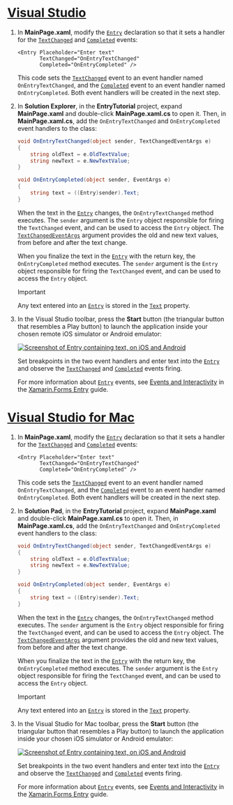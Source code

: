 # [Visual Studio](#tab/vswin)

1. In **MainPage.xaml**, modify the [`Entry`](xref:Xamarin.Forms.Entry) declaration so that it sets a handler for the [`TextChanged`](xref:Xamarin.Forms.Entry.TextChanged) and [`Completed`](xref:Xamarin.Forms.Entry.Completed) events:

    ```xaml
    <Entry Placeholder="Enter text"
           TextChanged="OnEntryTextChanged"
           Completed="OnEntryCompleted" />
    ```

    This code sets the [`TextChanged`](xref:Xamarin.Forms.Entry.TextChanged) event to an event handler named `OnEntryTextChanged`, and the [`Completed`](xref:Xamarin.Forms.Entry.Completed) event to an event handler named `OnEntryCompleted`. Both event handlers will be created in the next step.

1. In **Solution Explorer**, in the **EntryTutorial** project, expand **MainPage.xaml** and double-click **MainPage.xaml.cs** to open it. Then, in **MainPage.xaml.cs**, add the `OnEntryTextChanged` and `OnEntryCompleted` event handlers to the class:

    ```csharp
    void OnEntryTextChanged(object sender, TextChangedEventArgs e)
    {
        string oldText = e.OldTextValue;
        string newText = e.NewTextValue;
    }

    void OnEntryCompleted(object sender, EventArgs e)
    {
        string text = ((Entry)sender).Text;
    }
    ```

    When the text in the [`Entry`](xref:Xamarin.Forms.Entry) changes, the `OnEntryTextChanged` method executes. The `sender` argument is the `Entry` object responsible for firing the `TextChanged` event, and can be used to access the `Entry` object. The [`TextChangedEventArgs`](xref:Xamarin.Forms.TextChangedEventArgs) argument provides the old and new text values, from before and after the text change.

    When you finalize the text in the [`Entry`](xref:Xamarin.Forms.Entry) with the return key, the `OnEntryCompleted` method executes. The `sender` argument is the `Entry` object responsible for firing the `TextChanged` event, and can be used to access the `Entry` object.

    > [!IMPORTANT]
    > Any text entered into an [`Entry`](xref:Xamarin.Forms.Entry) is stored in the [`Text`](xref:Xamarin.Forms.Entry.Text) property.

1. In the Visual Studio toolbar, press the **Start** button (the triangular button that resembles a Play button) to launch the application inside your chosen remote iOS simulator or Android emulator:

    [![Screenshot of Entry containing text, on iOS and Android](../images/text-changes.png "Entry with text")](../images/text-changes-large.png#lightbox "Entry with text")

    Set breakpoints in the two event handlers and enter text into the [`Entry`](xref:Xamarin.Forms.Entry) and observe the [`TextChanged`](xref:Xamarin.Forms.Entry.TextChanged) and [`Completed`](xref:Xamarin.Forms.Entry.Completed) events firing.

    For more information about [`Entry`](xref:Xamarin.Forms.Entry) events, see [Events and Interactivity](~/xamarin-forms/user-interface/text/entry.md#events-and-interactivity) in the [Xamarin.Forms Entry](~/xamarin-forms/user-interface/text/entry.md) guide.

# [Visual Studio for Mac](#tab/vsmac)

1. In **MainPage.xaml**, modify the [`Entry`](xref:Xamarin.Forms.Entry) declaration so that it sets a handler for the [`TextChanged`](xref:Xamarin.Forms.Entry.TextChanged) and [`Completed`](xref:Xamarin.Forms.Entry.Completed) events:

    ```xaml
    <Entry Placeholder="Enter text"
           TextChanged="OnEntryTextChanged"
           Completed="OnEntryCompleted" />
    ```

    This code sets the [`TextChanged`](xref:Xamarin.Forms.Entry.TextChanged) event to an event handler named `OnEntryTextChanged`, and the [`Completed`](xref:Xamarin.Forms.Entry.Completed) event to an event handler named `OnEntryCompleted`. Both event handlers will be created in the next step.

1. In **Solution Pad**, in the **EntryTutorial** project, expand **MainPage.xaml** and double-click **MainPage.xaml.cs** to open it. Then, in **MainPage.xaml.cs**, add the `OnEntryTextChanged` and `OnEntryCompleted` event handlers to the class:

    ```csharp
    void OnEntryTextChanged(object sender, TextChangedEventArgs e)
    {
        string oldText = e.OldTextValue;
        string newText = e.NewTextValue;
    }

    void OnEntryCompleted(object sender, EventArgs e)
    {
        string text = ((Entry)sender).Text;
    }
    ```

    When the text in the [`Entry`](xref:Xamarin.Forms.Entry) changes, the `OnEntryTextChanged` method executes. The `sender` argument is the `Entry` object responsible for firing the `TextChanged` event, and can be used to access the `Entry` object. The [`TextChangedEventArgs`](xref:Xamarin.Forms.TextChangedEventArgs) argument provides the old and new text values, from before and after the text change.

    When you finalize the text in the [`Entry`](xref:Xamarin.Forms.Entry) with the return key, the `OnEntryCompleted` method executes. The `sender` argument is the `Entry` object responsible for firing the `TextChanged` event, and can be used to access the `Entry` object.

    > [!IMPORTANT]
    > Any text entered into an [`Entry`](xref:Xamarin.Forms.Entry) is stored in the [`Text`](xref:Xamarin.Forms.Entry.Text) property.

1. In the Visual Studio for Mac toolbar, press the **Start** button (the triangular button that resembles a Play button) to launch the application inside your chosen iOS simulator or Android emulator:

    [![Screenshot of Entry containing text, on iOS and Android](../images/text-changes.png "Entry with text")](../images/text-changes-large.png#lightbox "Entry with text")

    Set breakpoints in the two event handlers and enter text into the [`Entry`](xref:Xamarin.Forms.Entry) and observe the [`TextChanged`](xref:Xamarin.Forms.Entry.TextChanged) and [`Completed`](xref:Xamarin.Forms.Entry.Completed) events firing.

    For more information about [`Entry`](xref:Xamarin.Forms.Entry) events, see [Events and Interactivity](~/xamarin-forms/user-interface/text/entry.md#events-and-interactivity) in the [Xamarin.Forms Entry](~/xamarin-forms/user-interface/text/entry.md) guide.
